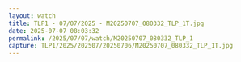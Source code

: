 ```yaml
---
layout: watch
title: TLP1 - 07/07/2025 - M20250707_080332_TLP_1T.jpg
date: 2025-07-07 08:03:32
permalink: /2025/07/07/watch/M20250707_080332_TLP_1
capture: TLP1/2025/202507/20250706/M20250707_080332_TLP_1T.jpg
---
```

